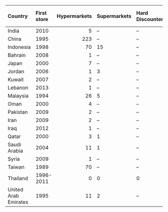| Country              | First store   |   Hypermarkets | Supermarkets   | Hard Discounters   | Cash & Carry   |
|:---------------------|:--------------|---------------:|:---------------|:-------------------|:---------------|
| India                | 2010          |              5 | –              | –                  | 1 2            |
| China                | 1995          |            223 | –              | –                  | –              |
| Indonesia            | 1998          |             70 | 15             | –                  | –              |
| Bahrain              | 2008          |              1 | –              | –                  | –              |
| Japan                | 2000          |              7 | –              | –                  | –              |
| Jordan               | 2006          |              1 | 3              | –                  | –              |
| Kuwait               | 2007          |              2 | –              | –                  | –              |
| Lebanon              | 2013          |              1 | –              | –                  | –              |
| Malaysia             | 1994          |             26 | 5              | –                  | –              |
| Oman                 | 2000          |              4 | –              | –                  | –              |
| Pakistan             | 2009          |              2 | –              | –                  | –              |
| Iran                 | 2009          |              2 | –              | –                  | –              |
| Iraq                 | 2012          |              1 | –              | –                  | –              |
| Qatar                | 2000          |              3 | 1              | –                  | –              |
| Saudi Arabia         | 2004          |             11 | 1              | –                  | –              |
| Syria                | 2009          |              1 | –              | –                  | –              |
| Taiwan               | 1989          |             70 | –              | –                  | –              |
| Thailand             | 1996-2011     |              0 | 0              | 0                  | 0              |
| United Arab Emirates | 1995          |             11 | 2              | –                  | –              |